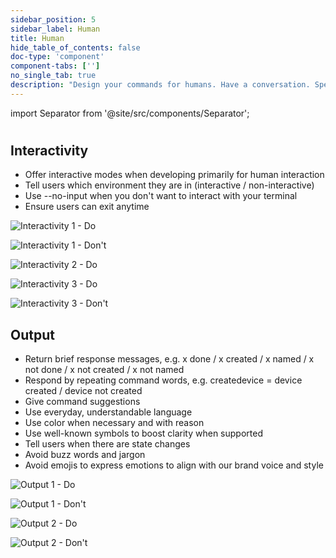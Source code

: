 ```yaml
---
sidebar_position: 5
sidebar_label: Human
title: Human
hide_table_of_contents: false
doc-type: 'component'
component-tabs: ['']
no_single_tab: true
description: "Design your commands for humans. Have a conversation. Speak the Siemens brand: Authentic, open and engaging."
---
```


import Separator from '@site/src/components/Separator';

#

## Interactivity
- Offer interactive modes when developing primarily for human interaction
- Tell users which environment they are in (interactive / non-interactive)  
- Use --no-input when you don't want to interact with your terminal
- Ensure users can exit anytime

![Interactivity 1 - Do](https://www.figma.com/design/YSvLeddwfyjLx8G5QWOTCH/Documentation-Visuals?node-id=1037-12943&t=2JP2nlNciwS43htp-1)

![Interactivity 1 - Don't](https://www.figma.com/design/YSvLeddwfyjLx8G5QWOTCH/Documentation-Visuals?node-id=1037-13477&t=2JP2nlNciwS43htp-1)

<Separator></Separator>

![Interactivity 2 - Do](https://www.figma.com/design/YSvLeddwfyjLx8G5QWOTCH/Documentation-Visuals?node-id=1037-12988&t=2JP2nlNciwS43htp-1)

<Separator></Separator>

![Interactivity 3 - Do](https://www.figma.com/design/YSvLeddwfyjLx8G5QWOTCH/Documentation-Visuals?node-id=1037-12991&t=2JP2nlNciwS43htp-1)

![Interactivity 3 - Don't](https://www.figma.com/design/YSvLeddwfyjLx8G5QWOTCH/Documentation-Visuals?node-id=1037-13525&t=2JP2nlNciwS43htp-1)

## Output
- Return brief response messages, e.g. x done / x created / x named / x not done / x not created / x not named
- Respond by repeating command words, e.g. createdevice  = device created / device not created
- Give command suggestions
- Use everyday, understandable language
- Use color when necessary and with reason
- Use well-known symbols to boost clarity when supported
- Tell users when there are state changes
- Avoid buzz words and jargon
- Avoid emojis to express emotions to align with our brand voice and style

![Output 1 - Do](https://www.figma.com/design/YSvLeddwfyjLx8G5QWOTCH/Documentation-Visuals?node-id=1037-12994&t=2JP2nlNciwS43htp-1)

![Output 1 - Don't](https://www.figma.com/design/YSvLeddwfyjLx8G5QWOTCH/Documentation-Visuals?node-id=1037-13528&t=2JP2nlNciwS43htp-1)

<Separator></Separator>

![Output 2 - Do](https://www.figma.com/design/YSvLeddwfyjLx8G5QWOTCH/Documentation-Visuals?node-id=1037-12997&t=2JP2nlNciwS43htp-1)

![Output 2 - Don't](https://www.figma.com/design/YSvLeddwfyjLx8G5QWOTCH/Documentation-Visuals?node-id=1037-13531&t=2JP2nlNciwS43htp-1)
